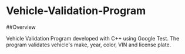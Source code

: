 # Vehicle-Validation-Program

##Overview

Vehicle Validation Program developed with C++ using Google Test. 
The program validates vehicle's make, year, color, VIN and license plate.
